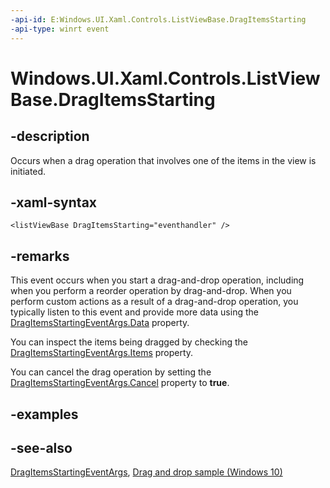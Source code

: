 ```yaml
---
-api-id: E:Windows.UI.Xaml.Controls.ListViewBase.DragItemsStarting
-api-type: winrt event
---
```


<!-- Event syntax
public event Windows.UI.Xaml.Controls.DragItemsStartingEventHandler DragItemsStarting
-->

# Windows.UI.Xaml.Controls.ListViewBase.DragItemsStarting

## -description
Occurs when a drag operation that involves one of the items in the view is initiated.

## -xaml-syntax
```xaml
<listViewBase DragItemsStarting="eventhandler" />
```


## -remarks
This event occurs when you start a drag-and-drop operation, including when you perform a reorder operation by drag-and-drop. When you perform custom actions as a result of a drag-and-drop operation, you typically listen to this event and provide more data using the [DragItemsStartingEventArgs.Data](dragitemsstartingeventargs_data.md) property.

You can inspect the items being dragged by checking the [DragItemsStartingEventArgs.Items](dragitemsstartingeventargs_items.md) property.

You can cancel the drag operation by setting the [DragItemsStartingEventArgs.Cancel](dragitemsstartingeventargs_cancel.md) property to **true**.

## -examples

## -see-also
[DragItemsStartingEventArgs](dragitemsstartingeventargs.md), [Drag and drop sample (Windows 10)](https://github.com/Microsoft/Windows-universal-samples/tree/master/Samples/XamlDragAndDrop)
